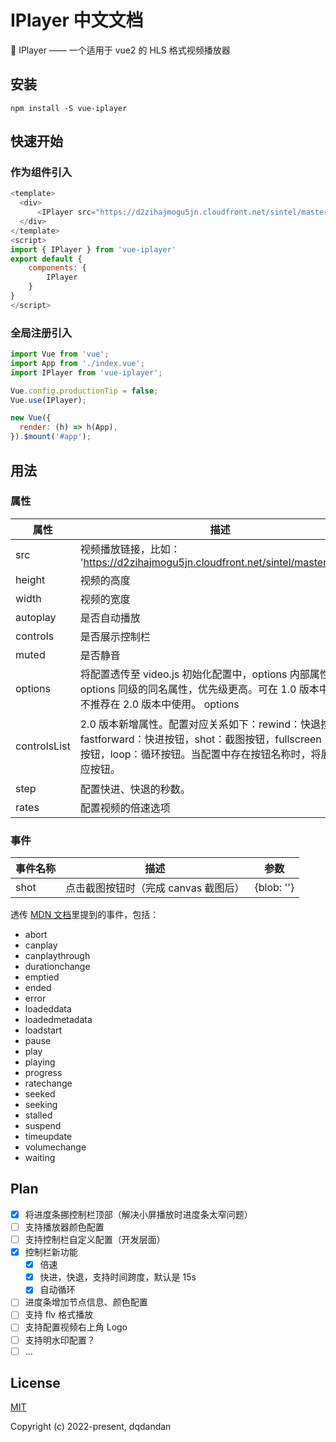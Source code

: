 # IPlayer 中文文档

🤩 IPlayer —— 一个适用于 vue2 的 HLS 格式视频播放器

## 安装

```shell
npm install -S vue-iplayer
```

## 快速开始

### 作为组件引入

```js
<template>
  <div>
      <IPlayer src="https://d2zihajmogu5jn.cloudfront.net/sintel/master.m3u8"/>
  </div>
</template>
<script>
import { IPlayer } from 'vue-iplayer'
export default {
    components: {
        IPlayer
    }
}
</script>
```

### 全局注册引入

```js
import Vue from 'vue';
import App from './index.vue';
import IPlayer from 'vue-iplayer';

Vue.config.productionTip = false;
Vue.use(IPlayer);

new Vue({
  render: (h) => h(App),
}).$mount('#app');
```

## 用法

### 属性

| 属性         | 描述                                                                                                                                                                        | 类型    | 值枚举                                                  | 默认值                                                  |
| ------------ | --------------------------------------------------------------------------------------------------------------------------------------------------------------------------- | ------- | ------------------------------------------------------- | ------------------------------------------------------- |
| src          | 视频播放链接，比如： 'https://d2zihajmogu5jn.cloudfront.net/sintel/master.m3u8'                                                                                             | String  | —                                                       | —                                                       |
| height       | 视频的高度                                                                                                                                                                  | String  | —                                                       | 300                                                     |
| width        | 视频的宽度                                                                                                                                                                  | String  | —                                                       | 500                                                     |
| autoplay     | 是否自动播放                                                                                                                                                                | Boolean | —                                                       | true                                                    |
| controls     | 是否展示控制栏                                                                                                                                                              | Boolean | —                                                       | true                                                    |
| muted        | 是否静音                                                                                                                                                                    | Boolean | —                                                       | true                                                    |
| options      | 将配置透传至 video.js 初始化配置中，options 内部属性，比与 options 同级的同名属性，优先级更高。可在 1.0 版本中使用， 不推荐在 2.0 版本中使用。 options                      | Object  | —                                                       | true                                                    |
| controlsList | 2.0 版本新增属性。配置对应关系如下：rewind：快退按钮，fastforward：快进按钮，shot：截图按钮，fullscreen：全屏按钮，loop：循环按钮。当配置中存在按钮名称时，将展示对应按钮。 | Array   | ['rewind', 'fastforward', 'shot', 'fullscreen', 'loop'] | ['rewind', 'fastforward', 'fullscreen', 'loop', 'rate'] |
| step         | 配置快进、快退的秒数。                                                                                                                                                      | Number  | —                                                       | 10                                                      |
| rates        | 配置视频的倍速选项                                                                                                                                                          | Array   | —                                                       | [1,1.5,2,2.5]                                           |

### 事件

| 事件名称 | 描述                                 | 参数       |
| -------- | ------------------------------------ | ---------- |
| shot     | 点击截图按钮时（完成 canvas 截图后） | {blob: ''} |

透传 [MDN 文档](https://developer.mozilla.org/zh-CN/docs/Web/API/HTMLMediaElement/canplay_event)里提到的事件，包括：

- abort
- canplay
- canplaythrough
- durationchange
- emptied
- ended
- error
- loadeddata
- loadedmetadata
- loadstart
- pause
- play
- playing
- progress
- ratechange
- seeked
- seeking
- stalled
- suspend
- timeupdate
- volumechange
- waiting

## Plan

- [x] 将进度条挪控制栏顶部（解决小屏播放时进度条太窄问题）
- [ ] 支持播放器颜色配置
- [ ] 支持控制栏自定义配置（开发层面）
- [x] 控制栏新功能
  - [x] 倍速
  - [x] 快进，快退，支持时间跨度，默认是 15s
  - [x] 自动循环
- [ ] 进度条增加节点信息、颜色配置
- [ ] 支持 flv 格式播放
- [ ] 支持配置视频右上角 Logo
- [ ] 支持明水印配置？
- [ ] ...

## License

[MIT](https://opensource.org/licenses/MIT)

Copyright (c) 2022-present, dqdandan
